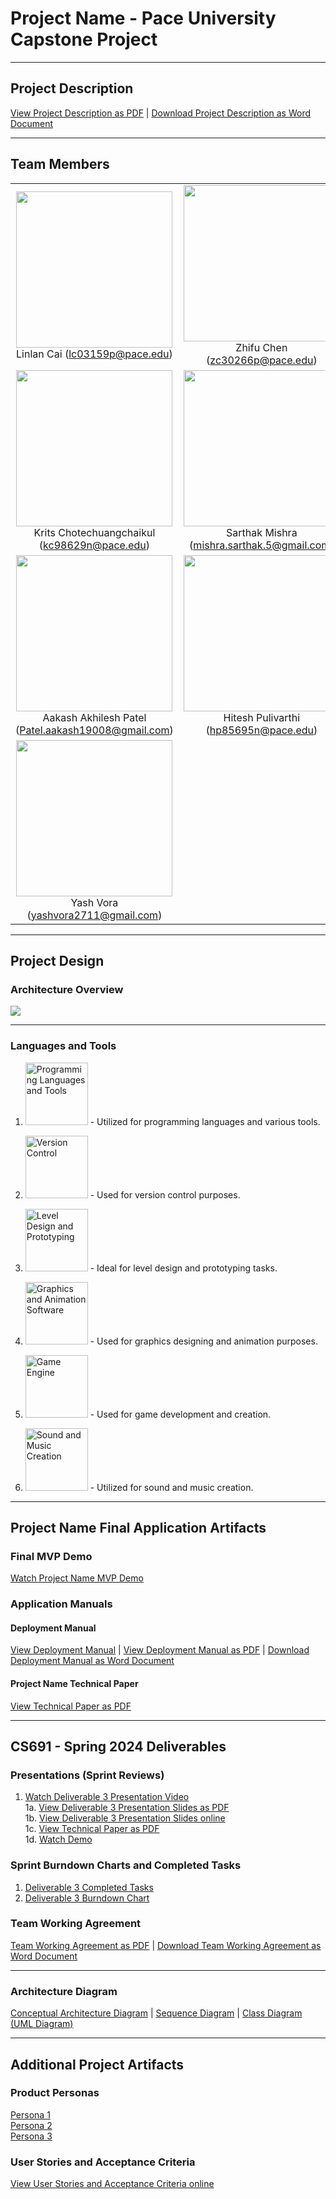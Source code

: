 # Project Name - Pace University Capstone Project

***

## Project Description
[View Project Description as PDF](https://github.com/lialazyoaf/CS691_CapstoneProject/blob/main/Artifacts/Project%20Description/Project%20Description.pdf) | [Download Project Description as Word Document](https://github.com/lialazyoaf/CS691_CapstoneProject/blob/main/Artifacts/Project%20Description/Project%20Description.docx)

***

## Team Members

<table style="width:100%" border="0" cellspacing="0" cellpadding="0">
  <tr>
    <td align="center" valign="center">
      <img src="https://github.com/lialazyoaf/CS691_CapstoneProject/blob/main/Artifacts/Wiki%20Images/team%20member%20images/linlan.jpeg" width="250"><br />
      Linlan Cai (<a href="mailto:lc03159p@pace.edu">lc03159p@pace.edu</a>)
    </td>
    <td align="center" valign="center">
      <img src="https://github.com/lialazyoaf/CS691_CapstoneProject/blob/main/Artifacts/Wiki%20Images/team%20member%20images/zhifu.jpg" width="250"><br />
      Zhifu Chen (<a href="mailto:zc30266p@pace.edu">zc30266p@pace.edu</a>)
    </td>
  </tr>
  <tr>
    <td align="center" valign="center">
      <img src="https://github.com/lialazyoaf/CS691_CapstoneProject/blob/main/Artifacts/Wiki%20Images/team%20member%20images/krtis.jpg" width="250"><br />
      Krits Chotechuangchaikul (<a href="mailto:kc98629n@pace.edu">kc98629n@pace.edu</a>)
    </td>
    <td align="center" valign="center">
      <img src="https://github.com/lialazyoaf/CS691_CapstoneProject/blob/main/Artifacts/Wiki%20Images/team%20member%20images/sarthak.jpg" width="250"><br />
      Sarthak Mishra (<a href="mailto:mishra.sarthak.5@gmail.com">mishra.sarthak.5@gmail.com</a>)
    </td>
  </tr>
  <tr>
    <td align="center" valign="center">
      <img src="https://github.com/lialazyoaf/CS691_CapstoneProject/blob/main/Artifacts/Wiki%20Images/team%20member%20images/Akaash.jpeg" width="250"><br />
      Aakash Akhilesh Patel (<a href="mailto:hPatel.aakash19008@gmail.com">Patel.aakash19008@gmail.com</a>)
    </td>
    <td align="center" valign="center">
      <img src="https://github.com/lialazyoaf/CS691_CapstoneProject/blob/main/Artifacts/Wiki%20Images/team%20member%20images/hitesh.jpg" width="250"><br />
      Hitesh Pulivarthi (<a href="mailto:hp85695n@pace.edu">hp85695n@pace.edu</a>)
    </td>
  </tr>
  <tr>
    <td align="center" valign="center">
      <img src="https://github.com/lialazyoaf/CS691_CapstoneProject/blob/main/Artifacts/Wiki%20Images/team%20member%20images/Yash.jpeg" width="250"><br />
      Yash Vora (<a href="yashvora2711@gmail.com">yashvora2711@gmail.com</a>)
    </td>
    <td align="center" valign="center">
      <!-- Add empty cell for spacing or additional members -->
    </td>
  </tr>
</table>


***

## Project Design
### Architecture Overview
<img src="https://github.com/lialazyoaf/CS691_CapstoneProject/blob/main/Artifacts/Architecture%20diagram.png">

***

### Languages and Tools
1. <img src="https://github.com/lialazyoaf/CS691_CapstoneProject/raw/main/Artifacts/Wiki%20Images/tool%20icons/OiVSGhKqC9uzmQu0ShhCxpaMXPF-JjL86ncsPgmVtLzcNQZNHOHkG7tH77Dx92S2U-Yr7WBV47qJ5JyBb1QtA0KJXBJ0cclPe03dMyQF_dbcLoUjU_HHaeHlzGp0.jpg" alt="Programming Languages and Tools" width="100"/> - Utilized for programming languages and various tools.

2. <img src="https://github.com/lialazyoaf/CS691_CapstoneProject/raw/main/Artifacts/Wiki%20Images/tool%20icons/T3EZu2T5V4yOaxFj6OiI-81N-hjQmaemG5-yCC7ZjOQvX_J_af5Z_LoFhsNN_AzWh3xUzEsvF5fNzS4Ol9UB8HsHNC6bKfskTO6REJGe8IJHzmuaCGguXHUL41CF.jpg" alt="Version Control" width="100"/> - Used for version control purposes.

3. <img src="https://github.com/lialazyoaf/CS691_CapstoneProject/raw/main/Artifacts/Wiki%20Images/tool%20icons/iIHXGKFboexTwUSNqiXnjTcRggX9Q-o48kA8-n9ISP9ihhfm8y6yWd6q3oQqtx7DymzfdbONt0Jwasdmu-bmlr8USsSBxcAGoUvpuMQ7VrW1esHefdmmUPbzduap.jpg" alt="Level Design and Prototyping" width="100"/> - Ideal for level design and prototyping tasks.

4. <img src="https://github.com/lialazyoaf/CS691_CapstoneProject/raw/main/Artifacts/Wiki%20Images/tool%20icons/kbboNE1qwGIp45ghwnMpx5WkIHUEnEnwg-Tp9j_CO2NAP4zikDf0YxE6iAp7r4f2-6EDsPHVbBBLexvIxG5LhxYu_WQBFaW3qsveBdrICVHD0zPM8uGrHJ9Ryck_.jpg" alt="Graphics and Animation Software" width="100"/> - Used for graphics designing and animation purposes.

5. <img src="https://github.com/lialazyoaf/CS691_CapstoneProject/raw/main/Artifacts/Wiki%20Images/tool%20icons/xKHozANDn-8BfkMv4bJDiiOgA6iU8egKSfjgYXlCEia2o0NvAdoqpVRZOnYJ5qiwyvTqsZcPCr9ygmqUVp08Ov1iK4hvKhi6HZLPAfYpINKIIb6vDBNmAXOry43O.jpg" alt="Game Engine" width="100"/> - Used for game development and creation.

6. <img src="https://github.com/lialazyoaf/CS691_CapstoneProject/raw/main/Artifacts/Wiki%20Images/tool%20icons/zWXo98K-cKpbIutpQPt-q9_ka2lqIBWzgE2DsP3xAm2q4BbaMSUwy5_WWn9FLS9dovTxDuQD3OsALvB_Q8HoH1YWrioe_vl0RdjY0h2gEjNU9IFvqUE1viXityHl.jpg" alt="Sound and Music Creation" width="100"/> - Utilized for sound and music creation.

***

## Project Name Final Application Artifacts

### Final MVP Demo

[Watch Project Name MVP Demo]()

### Application Manuals

#### Deployment Manual

[View Deployment Manual]() | [View Deployment Manual as PDF]() | <a id="raw-url" href="">Download Deployment Manual as Word Document</a>



#### Project Name Technical Paper

[View Technical Paper as PDF](https://github.com/lialazyoaf/CS691_CapstoneProject/blob/main/Artifacts/Slides/Sprint3-slides.pdf)

***


## CS691 - Spring 2024 Deliverables


### Presentations (Sprint Reviews)
1. [Watch Deliverable 3 Presentation Video](https://www.youtube.com/watch?v=sYIaRKJ9FqE&feature=youtu.be)
<br />1a. [View Deliverable 3 Presentation Slides as PDF](https://github.com/lialazyoaf/CS691_CapstoneProject/blob/main/Artifacts/Slides/Sprint3-slides.pdf)
<br />1b. <a id="raw-url" href="https://docs.google.com/presentation/d/e/2PACX-1vSD8NUV5f2ErI39TN7-Fv_50uw1LwvZyNpn2rxxMgzBbOnd3jgdDyILCQbk58Pv_NFCwOhdajK5fDEn/pub?start=false&loop=false&delayms=3000">View  Deliverable 3 Presentation Slides online</a>
<br />1c. [View Technical Paper as PDF](https://github.com/lialazyoaf/CS691_CapstoneProject/blob/main/The%20Great%20Escape%20Technical%20Paper.pdf)
<br />1d. [Watch Demo]()



### Sprint Burndown Charts and Completed Tasks

1. [Deliverable 3 Completed Tasks](https://github.com/lialazyoaf/CS691_CapstoneProject/blob/main/Artifacts/Sprint%20Burndown%20Charts%20and%20Completed%20Tasks/sprint%203%20-%20completed%20task.JPG)
2. [Deliverable 3 Burndown Chart ](https://github.com/lialazyoaf/CS691_CapstoneProject/blob/main/Artifacts/Sprint%20Burndown%20Charts%20and%20Completed%20Tasks/sprint%203%20-%20burndown.png)



### Team Working Agreement

[Team Working Agreement as PDF](https://github.com/lialazyoaf/CS691_CapstoneProject/blob/main/Artifacts/Team%20Working%20Agreement/Teamwork%20Agreement.pdf) | <a id="raw-url" href="https://github.com/lialazyoaf/CS691_CapstoneProject/blob/main/Artifacts/Team%20Working%20Agreement/.DS_Store">Download Team Working Agreement as Word Document</a>


***

### Architecture Diagram

[Conceptual Architecture Diagram](https://github.com/lialazyoaf/CS691_CapstoneProject/blob/main/Architecture%20Diagram/Conceptual%20Architecture%20Diagram.png) | [Sequence Diagram](https://github.com/lialazyoaf/CS691_CapstoneProject/blob/main/Architecture%20Diagram/Sequence%20Diagram%20.png) | [Class Diagram (UML Diagram)](https://github.com/lialazyoaf/CS691_CapstoneProject/blob/main/Architecture%20Diagram/Class%20Diagram%20(UML%20Diagram).png) 

***


## Additional Project Artifacts

### Product Personas
[Persona 1](https://github.com/lialazyoaf/CS691_CapstoneProject/blob/main/Artifacts/Product%20Personas/persona%201.png)
<br/>
[Persona 2](https://github.com/lialazyoaf/CS691_CapstoneProject/blob/main/Artifacts/Product%20Personas/persona%202.png)
<br/>
[Persona 3](https://github.com/lialazyoaf/CS691_CapstoneProject/blob/main/Artifacts/Product%20Personas/persona%203.png)


### User Stories and Acceptance Criteria
[View User Stories and Acceptance Criteria online](https://github.com/lialazyoaf/CS691_CapstoneProject/issues?q=is%3Aopen+is%3Aissue+label%3A%22User+Story%22) 


